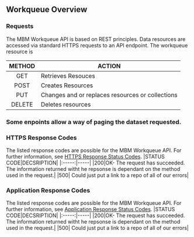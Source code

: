 ## Workqueue Overview<br>

### Requests<br>
The MBM Workqueue API is based on REST principles. Data resources are accessed via standard HTTPS requests to an API endpoint. The workqueue resource is 

|**METHOD**|**ACTION**|
|:------:|------|
|GET|Retrieves Resouces|
|POST|Creates Resources|
|PUT|Changes and or replaces resources or collections|
|DELETE|Deletes resources|

### Some enpoints allow a way of paging the dataset requested.
### **HTTPS Response Codes**<br>
The listed response codes are possible for the MBM Workqueue API. For further information, see [HTTPS Response Status Codes](https://www.google.com).
|STATUS CODE|DECSRIPTION|
|:-----:|-----|
|200|OK- The request has succeeded. The information returned witht he repsonse is dependant on the method used in the request.|
|500| Could just put a link to a repo of all of our errors|


### **Application Response Codes**<br>
The listed response codes are possible for the MBM Workqueue API. For further information, see [Application Response Status Codes](https://www.google.com).
|STATUS CODE|DECSRIPTION|
|:-----:|-----|
|200|OK- The request has succeeded. The information returned witht he repsonse is dependant on the method used in the request.|
|500| Could just put a link to a repo of all of our errors|

